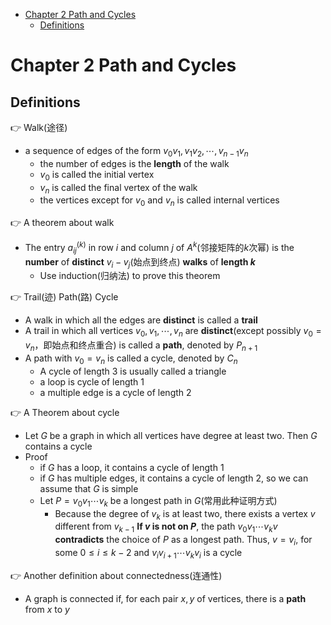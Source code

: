 - [Chapter 2 Path and Cycles](#chapter-2-path-and-cycles)
  - [Definitions](#definitions)

# Chapter 2 Path and Cycles

## Definitions

👉 Walk(途径)

- a sequence of edges of the form $v_0v_1,v_1v_2,\cdots,v_{n-1}v_{n}$
  - the number of edges is the **length** of the walk
  - $v_0$ is called the initial vertex
  - $v_n$ is called the final vertex of the walk
  - the vertices except for $v_0$ and $v_n$ is called internal vertices

👉 A theorem about walk

- The entry $a_{ij}^{(k)}$ in row $i$ and column $j$ of $A^k$(邻接矩阵的$k$次幂) is the **number** of **distinct** $v_i-v_j$(始点到终点) **walks** of **length $k$**
  - Use induction(归纳法) to prove this theorem

👉 Trail(迹) Path(路) Cycle

- A walk in which all the edges are **distinct** is called a **trail**
- A trail in which all vertices $v_0,v_1,\cdots,v_n$ are **distinct**(except possibly $v_0=v_n$，即始点和终点重合) is called a **path**, denoted by $P_{n+1}$
- A path with $v_0=v_n$ is called a cycle, denoted by $C_n$
  - A cycle of length 3 is usually called a triangle
  - a loop is cycle of length 1
  - a multiple edge is a cycle of length 2

👉 A Theorem about cycle

- Let $G$ be a graph in which all vertices have degree at least two. Then $G$ contains a cycle
- Proof
  - if $G$ has a loop, it contains a cycle of length 1
  - if $G$ has multiple edges, it contains a cycle of length 2, so we can assume that $G$ is simple
  - Let $P=v_0v_1\cdots v_k$ be a longest path in $G$(常用此种证明方式)
    - Because the degree of $v_k$ is at least two, there exists a vertex $v$ different from $v_{k-1}$ **If $v$ is not on $P$**, the path $v_0v_1\cdots v_kv$ **contradicts** the choice of $P$ as a longest path. Thus, $v=v_i$, for some $0\leq i \leq k-2$ and $v_iv_{i+1}\cdots v_kv_i$ is a cycle

👉 Another definition about connectedness(连通性)

- A graph is connected if, for each pair $x,y$ of vertices, there is a **path** from $x$ to $y$